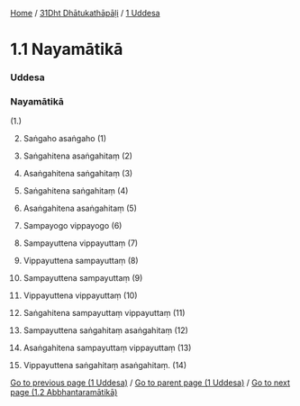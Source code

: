 
[Home](/) / [31Dht Dhātukathāpāḷi](../../31Dht.md) / [1 Uddesa](../1.md)

# 1.1 Nayamātikā

### Uddesa

### Nayamātikā

(1.)

2. Saṅgaho asaṅgaho (1)

3. Saṅgahitena asaṅgahitaṃ (2)

4. Asaṅgahitena saṅgahitaṃ (3)

5. Saṅgahitena saṅgahitaṃ (4)

6. Asaṅgahitena asaṅgahitaṃ (5)

7. Sampayogo vippayogo (6)

8. Sampayuttena vippayuttaṃ (7)

9. Vippayuttena sampayuttaṃ (8)

10. Sampayuttena sampayuttaṃ (9)

11. Vippayuttena vippayuttaṃ (10)

12. Saṅgahitena sampayuttaṃ vippayuttaṃ (11)

13. Sampayuttena saṅgahitaṃ asaṅgahitaṃ (12)

14. Asaṅgahitena sampayuttaṃ vippayuttaṃ (13)

15. Vippayuttena saṅgahitaṃ asaṅgahitaṃ. (14)

[Go to previous page (1 Uddesa)](../1.md) / [Go to parent page (1 Uddesa)](../1.md) / [Go to next page (1.2 Abbhantaramātikā)](1.2.md)



